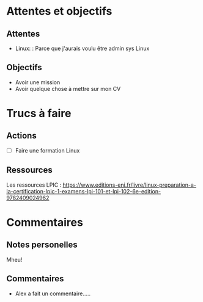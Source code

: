 # Attentes et objectifs
## Attentes
* Linux:
: Parce que j'aurais voulu être admin sys Linux

## Objectifs
* Avoir une mission
* Avoir quelque chose à mettre sur mon CV

# Trucs à faire
## Actions
- [ ] Faire une formation Linux
## Ressources
Les ressources LPIC : <https://www.editions-eni.fr/livre/linux-preparation-a-la-certification-lpic-1-examens-lpi-101-et-lpi-102-6e-edition-9782409024962>

# Commentaires
## Notes personelles
Mheu!
## Commentaires
* Alex a fait un commentaire.....
